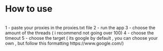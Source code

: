 <br>
<h1>How to use</h1>
<br>
1 - paste your proxies in the proxies.txt file
2 - run the app
3 - choose the amount of the threads ( i recommend not going over 100)
4 - choose the timeout 
5 - choose the target ( its google by default , you can choose your own , but follow this formatting https://www.google.com/)


